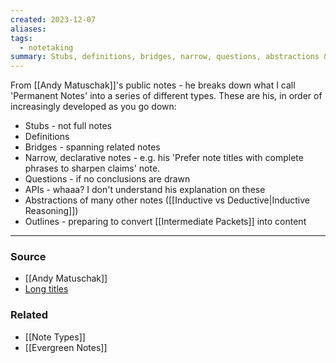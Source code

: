 ```yaml
---
created: 2023-12-07
aliases: 
tags:
  - notetaking
summary: Stubs, definitions, bridges, narrow, questions, abstractions & outlines
---
```

From [[Andy Matuschak]]'s public notes - he breaks down what I call 'Permanent Notes' into a series of different types. These are his, in order of increasingly developed as you go down:
- Stubs - not full notes
- Definitions
- Bridges - spanning related notes
- Narrow, declarative notes - e.g. his 'Prefer note titles with complete phrases to sharpen claims' note.
- Questions - if no conclusions are drawn
- APIs - whaaa? I don't understand his explanation on these
- Abstractions of many other notes ([[Inductive vs Deductive|Inductive Reasoning]])
- Outlines - preparing to convert [[Intermediate Packets]] into content

---
### Source
- [[Andy Matuschak]]
- [Long titles](https://notes.andymatuschak.org/zLhoRUyjKU665EY16u4XXJy)

### Related
- [[Note Types]]
- [[Evergreen Notes]]